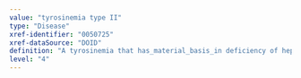 ```yaml
---
value: "tyrosinemia type II"
type: "Disease"
xref-identifier: "0050725"
xref-dataSource: "DOID"
definition: "A tyrosinemia that has_material_basis_in deficiency of hepatic tyrosine aminotransferase located_in the liver and is characterized by keratitis, painful palmoplantar hyperkeratosis, mental retardation, and elevated serum tyrosine levels."
level: "4"
---
```

